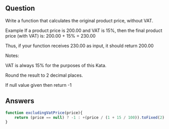 ## Question
Write a function that calculates the original product price, without VAT.

Example
If a product price is 200.00 and VAT is 15%, then the final product price (with VAT) is: 200.00 + 15% = 230.00

Thus, if your function receives 230.00 as input, it should return 200.00

Notes:

VAT is always 15% for the purposes of this Kata.

Round the result to 2 decimal places.

If null value given then return -1

## Answers 
``` javascript
function excludingVatPrice(price){
    return (price == null) ? -1 : +(price / (1 + 15 / 100)).toFixed(2)
}
```
